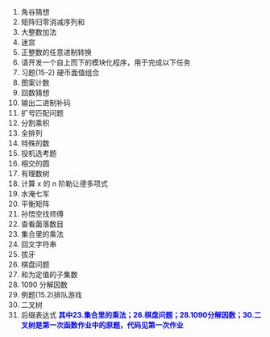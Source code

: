 1. 角谷猜想
2. 矩阵归零消减序列和
3. 大整数加法
4. 迷宫
5. 正整数的任意进制转换
6. 请开发一个自上而下的模块化程序，用于完成以下任务
7. 习题(15-2) 硬币面值组合
8. 图案计数
9. 回数猜想
10. 输出二进制补码
11. 扩号匹配问题
12. 分割乘积
13. 全排列
14. 特殊的数
15. 投机选考题
16. 相交的圆
17. 有理数树
18. 计算 x 的 n 阶勒让德多项式
19. 水淹七军
20. 平衡矩阵
21. 孙悟空找师傅
22. 查看菌落数目
23. 集合里的乘法
24. 回文字符串
25. 拔牙
26. 棋盘问题
27. 和为定值的子集数
28. 1090 分解因数
29. 例题(15.2)排队游戏
30. 二叉树
31. 后缀表达式
<font color="blue">**其中23.集合里的乘法；26.棋盘问题；28.1090分解因数；30.二叉树是第一次函数作业中的原题，代码见第一次作业**</font>
